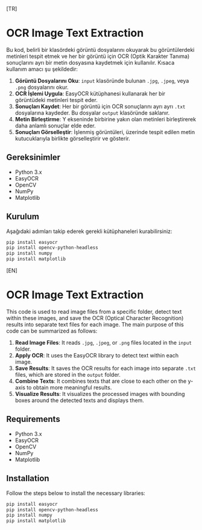 [TR]

# OCR Image Text Extraction

Bu kod, belirli bir klasördeki görüntü dosyalarını okuyarak bu görüntülerdeki metinleri tespit etmek ve her bir görüntü için OCR (Optik Karakter Tanıma) sonuçlarını ayrı bir metin dosyasına kaydetmek için kullanılır. Kısaca kullanım amacı şu şekildedir:

1. **Görüntü Dosyalarını Oku**: `input` klasöründe bulunan `.jpg`, `.jpeg`, veya `.png` dosyalarını okur.
2. **OCR İşlemi Uygula**: EasyOCR kütüphanesi kullanarak her bir görüntüdeki metinleri tespit eder.
3. **Sonuçları Kaydet**: Her bir görüntü için OCR sonuçlarını ayrı ayrı `.txt` dosyalarına kaydeder. Bu dosyalar `output` klasöründe saklanır.
4. **Metin Birleştirme**: Y ekseninde birbirine yakın olan metinleri birleştirerek daha anlamlı sonuçlar elde eder.
5. **Sonuçları Görselleştir**: İşlenmiş görüntüleri, üzerinde tespit edilen metin kutucuklarıyla birlikte görselleştirir ve gösterir.

## Gereksinimler

- Python 3.x
- EasyOCR
- OpenCV
- NumPy
- Matplotlib

## Kurulum

Aşağıdaki adımları takip ederek gerekli kütüphaneleri kurabilirsiniz:

```bash
pip install easyocr
pip install opencv-python-headless
pip install numpy
pip install matplotlib
```

[EN]

# OCR Image Text Extraction

This code is used to read image files from a specific folder, detect text within these images, and save the OCR (Optical Character Recognition) results into separate text files for each image. The main purpose of this code can be summarized as follows:

1. **Read Image Files**: It reads `.jpg`, `.jpeg`, or `.png` files located in the `input` folder.
2. **Apply OCR**: It uses the EasyOCR library to detect text within each image.
3. **Save Results**: It saves the OCR results for each image into separate `.txt` files, which are stored in the `output` folder.
4. **Combine Texts**: It combines texts that are close to each other on the y-axis to obtain more meaningful results.
5. **Visualize Results**: It visualizes the processed images with bounding boxes around the detected texts and displays them.

## Requirements

- Python 3.x
- EasyOCR
- OpenCV
- NumPy
- Matplotlib

## Installation

Follow the steps below to install the necessary libraries:

```bash
pip install easyocr
pip install opencv-python-headless
pip install numpy
pip install matplotlib


